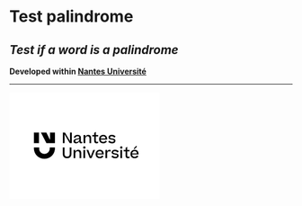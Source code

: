 
# Test palindrome
*Test if a word is a palindrome*
---
**Developed within [Nantes Université](https://www.univ-nantes.fr/)**

---
![Nantes Université](../obj/Nantes-univ-Logo.png)
